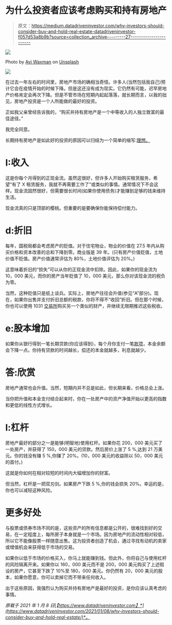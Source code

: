 # 为什么投资者应该考虑购买和持有房地产

> 原文：<https://medium.datadriveninvestor.com/why-investors-should-consider-buy-and-hold-real-estate-datadriveninvestor-f057d53a8b9b?source=collection_archive---------27----------------------->

![](img/5609760a02dd1cc05316e9976b176647.png)

Photo by [Avi Waxman](https://unsplash.com/@aviosly?utm_source=medium&utm_medium=referral) on [Unsplash](https://unsplash.com?utm_source=medium&utm_medium=referral)

![](img/492ba62d5f4452e8a202c35a4877415c.png)

在过去一年左右的时间里，房地产市场的确相当奇怪。许多人(当然包括我自己)预计它会在疫情开始的时候下降。但是这还没有成为现实。它仍然有可能，迟早房地产价格肯定会再次下降。但是不管市场在短期内起起落落，就长期而言，以我的拙见，房地产投资是一个人所能做的最好的投资。

正如我父亲曾经告诉我的，“购买并持有房地产是一个中等收入的人独立致富的最佳途径。”

我完全同意。

长期持有房地产是如此好的投资的原因可以归结为一个简单的缩写:[理想。](https://www.youtube.com/watch?v=T07KvIZLbjg)

# I:收入

这是你每个月得到的正现金流。虽然这很好，但许多人开始购买租赁服务，希望“有了 X 租赁服务，我就不再需要工作了”或类似的事情。通常情况下不会这样。现金流固然很好，但需要很长时间(如果你使用债务)才能赚到足够的钱来维持生活。

现金流真的只是顶部的樱桃。但重要的是要确保你能保持偿付能力。

# d:折旧

每年，国税局都会考虑房产的贬值。对于住宅物业，物业的价值在 27.5 年内从购买价格和资本改善的总和下降到零。商业版是 39 年。(只有房产价值贬值，土地价值不贬值。房产价值通常评估为 80%，土地价值评估为 20%。)

这意味着折旧的“损失”可以从你的正现金流中扣除。因此，如果你的现金流为 10，000 美元，而你的房产当年贬值了 10，000 美元，那么你对该现金流的税负为零。

当然，这种贬值只是纸上谈兵。实际上，房地产往往会升值(参见“A”部分)。现在，如果你出售并支付折旧总额的税款，你将不得不“收回”折旧。但在那个时候，你也可以使用 1031 [交易所](https://www.datadriveninvestor.com/glossary/exchange/)购买另一个类似的财产，并继续无限期推迟这些税收。

# e:股本增加

如果你从银行得到一笔长期贷款(你应该得到)，每个月你支付一笔[款项](https://www.datadriveninvestor.com/glossary/payment/)，本金余额会下降一点。你持有贷款的时间越长，偿还的本金就越多，利息就越少。

# 答:欣赏

房地产通常也会升值。当然，短期内并不总是如此，但长期来看，价格总会上涨。

当你把升值和本金支付结合起来时，你在一处房产中的资产净值开始以更高的指数和更低的线性方式增长。

# l:杠杆

房地产最好的部分之一是能够(明智地)使用杠杆。如果你花 200，000 美元买了一处房产，并获得了 150，000 美元的贷款。然后房价上涨了 5 %,达到 21 万美元。你的钱没有赚 5 %,你赚了 20%。(10，000 美元的收益除以 50，000 美元的首付。)

这就是你如何在相对较短的时间内大幅增加你的财富。

但当然，杠杆是一把双刃剑。如果房产下跌 5 %,你的钱会损失 20%。幸运的是，你也可以减轻这种风险。

# 更多好处

与股票或债券市场不同的是，这些资产的所有信息都是公开的，很难找到好的交易，在一定程度上，每所房子本身就是一个市场。因为房地产的流动性相对较低，所以它不能像股票一样随意出售。这为投资者创造了机会，通过寻找有动机的卖家或增值机会来获得低于市场的交易。

如果你以低于市场的价格买入，你马上就能赚到钱。但此外，你将自己与使用杠杆的风险隔离开来。如果你以 160，000 美元而不是 200，000 美元购买了上述假设的房产，它甚至下跌了 10%至 180，000 美元。你仍然有 20，000 美元的股本，如果你愿意，你可以卖掉它而不带来任何收入。

出于这些原因，我强烈认为购买并持有房地产是最好的投资，是你应该认真考虑的事情。

*原载于 2021 年 1 月 8 日*[*【https://www.datadriveninvestor.com】*](https://www.datadriveninvestor.com/2021/01/08/why-investors-should-consider-buy-and-hold-real-estate/)*。*